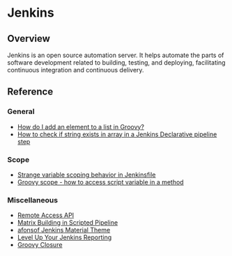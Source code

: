 # Jenkins

## Overview

Jenkins is an open source automation server. It helps automate the parts
of software development related to building, testing, and deploying,
facilitating continuous integration and continuous delivery.

## Reference

### General
* [How do I add an element to a list in Groovy?](https://stackoverflow.com/questions/25962591/how-do-i-add-an-element-to-a-list-in-groovy)
* [How to check if string exists in array in a Jenkins Declarative pipeline step](https://stackoverflow.com/questions/70898606/how-to-check-if-string-exists-in-array-in-a-jenkins-declarative-pipeline-step)

### Scope
* [Strange variable scoping behavior in Jenkinsfile](https://stackoverflow.com/questions/50571316/strange-variable-scoping-behavior-in-jenkinsfile)
* [Groovy scope - how to access script variable in a method](https://stackoverflow.com/questions/15619216/groovy-scope-how-to-access-script-variable-in-a-method)

### Miscellaneous
* [Remote Access API](https://www.jenkins.io/doc/book/using/remote-access-api/)
* [Matrix Building in Scripted Pipeline](https://www.jenkins.io/blog/2019/12/02/matrix-building-with-scripted-pipeline/)
* [afonsof Jenkins Material Theme](https://cdn.jsdelivr.net/gh/afonsof/jenkins-material-theme@gh-pages/dist/)
* [Level Up Your Jenkins Reporting](https://www.youtube.com/watch?v=GIxRB7yOdHE)
* [Groovy Closure](https://groovy-lang.org/closures.html)
